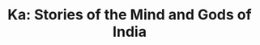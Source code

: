 ---
authors: Roberto Calasso
title: 'Ka: Stories of the Mind and Gods of India'
layout: book
link: false
---